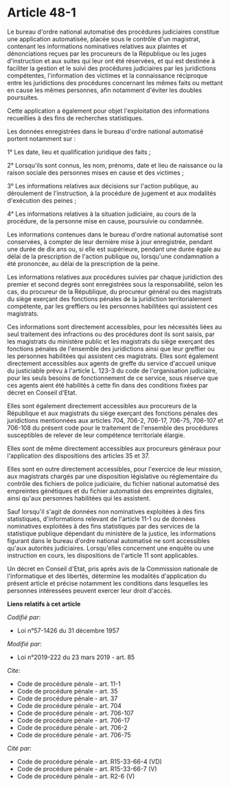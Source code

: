 # Article 48-1

Le bureau d'ordre national automatisé des procédures judiciaires constitue une application automatisée, placée sous le
contrôle d'un magistrat, contenant les informations nominatives relatives aux plaintes et dénonciations reçues par les
procureurs de la République ou les juges d'instruction et aux suites qui leur ont été réservées, et qui est destinée à
faciliter la gestion et le suivi des procédures judiciaires par les juridictions compétentes, l'information des victimes et
la connaissance réciproque entre les juridictions des procédures concernant les mêmes faits ou mettant en cause les mêmes
personnes, afin notamment d'éviter les doubles poursuites.

Cette application a également pour objet l'exploitation des informations recueillies à des fins de recherches statistiques.

Les données enregistrées dans le bureau d'ordre national automatisé portent notamment sur :

1° Les date, lieu et qualification juridique des faits ;

2° Lorsqu'ils sont connus, les nom, prénoms, date et lieu de naissance ou la raison sociale des personnes mises en cause et
des victimes ;

3° Les informations relatives aux décisions sur l'action publique, au déroulement de l'instruction, à la procédure de
jugement et aux modalités d'exécution des peines ;

4° Les informations relatives à la situation judiciaire, au cours de la procédure, de la personne mise en cause, poursuivie
ou condamnée.

Les informations contenues dans le bureau d'ordre national automatisé sont conservées, à compter de leur dernière mise à jour
enregistrée, pendant une durée de dix ans ou, si elle est supérieure, pendant une durée égale au délai de la prescription de
l'action publique ou, lorsqu'une condamnation a été prononcée, au délai de la prescription de la peine.

Les informations relatives aux procédures suivies par chaque juridiction des premier et second degrés sont enregistrées sous
la responsabilité, selon les cas, du procureur de la République, du procureur général ou des magistrats du siège exerçant des
fonctions pénales de la juridiction territorialement compétente, par les greffiers ou les personnes habilitées qui assistent
ces magistrats.

Ces informations sont directement accessibles, pour les nécessités liées au seul traitement des infractions ou des procédures
dont ils sont saisis, par les magistrats du ministère public et les magistrats du siège exerçant des fonctions pénales de
l'ensemble des juridictions ainsi que leur greffier ou les personnes habilitées qui assistent ces magistrats. Elles sont
également directement accessibles aux agents de greffe du service d'accueil unique du justiciable prévu à l'article L. 123-3
du code de l'organisation judiciaire, pour les seuls besoins de fonctionnement de ce service, sous réserve que ces agents
aient été habilités à cette fin dans des conditions fixées par décret en Conseil d'Etat.

Elles sont également directement accessibles aux procureurs de la République et aux magistrats du siège exerçant des
fonctions pénales des juridictions mentionnées aux articles 704, 706-2, 
706-17, 706-75, 706-107 et 706-108 du présent code pour le traitement de l'ensemble des procédures susceptibles de relever de
leur compétence territoriale élargie.

Elles sont de même directement accessibles aux procureurs généraux pour l'application des dispositions des articles 35 et 37.

Elles sont en outre directement accessibles, pour l'exercice de leur mission, aux magistrats chargés par une disposition
législative ou réglementaire du contrôle des fichiers de police judiciaire, du fichier national automatisé des empreintes
génétiques et du fichier automatisé des empreintes digitales, ainsi qu'aux personnes habilitées qui les assistent.

Sauf lorsqu'il s'agit de données non nominatives exploitées à des fins statistiques, d'informations relevant de l'article
11-1 ou de données nominatives exploitées à des fins statistiques par des services de la statistique publique dépendant du
ministère de la justice, les informations figurant dans le bureau d'ordre national automatisé ne sont accessibles qu'aux
autorités judiciaires. Lorsqu'elles concernent une enquête ou une instruction en cours, les dispositions de l'article 11 sont
applicables.

Un décret en Conseil d'Etat, pris après avis de la Commission nationale de l'informatique et des libertés, détermine les
modalités d'application du présent article et précise notamment les conditions dans lesquelles les personnes intéressées
peuvent exercer leur droit d'accès.

**Liens relatifs à cet article**

_Codifié par_:

  - Loi n°57-1426 du 31 décembre 1957

_Modifié par_:

  - Loi n°2019-222 du 23 mars 2019 - art. 85

_Cite_:

  - Code de procédure pénale - art. 11-1
  - Code de procédure pénale - art. 35
  - Code de procédure pénale - art. 37
  - Code de procédure pénale - art. 704
  - Code de procédure pénale - art. 706-107
  - Code de procédure pénale - art. 706-17
  - Code de procédure pénale - art. 706-2
  - Code de procédure pénale - art. 706-75

_Cité par_:

  - Code de procédure pénale - art. R15-33-66-4 (VD)
  - Code de procédure pénale - art. R15-33-66-7 (V)
  - Code de procédure pénale - art. R2-6 (V)
